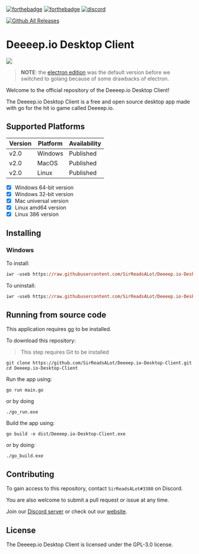 [![forthebadge](https://forthebadge.com/images/badges/made-with-go.svg)](https://forthebadge.com) [![forthebadge](https://forthebadge.com/images/badges/open-source.svg)](https://forthebadge.com) [![discord](https://img.shields.io/discord/841929038620786689?label=DISCORD%20SERVER&style=for-the-badge)](https://discord.gg/BMHVrKYeem)

[![Github All Releases](https://img.shields.io/github/downloads/SirReadsALot/Deeeep.io-Desktop-Client/total.svg)]()


# Deeeep.io Desktop Client

<img src="./assets/golang_logo.png">

> **NOTE**: the [electron edition](https://github.com/SirReadsALot/Deeeep.io-Desktop-Client/tree/electron) was the default version before we switched to golang because of some drawbacks of electron.

Welcome to the official repository of the Deeeep.io Desktop Client!

The Deeeep.io Desktop Client is a free and open source desktop app made with go for the hit io game called Deeeep.io.

## Supported Platforms

| Version | Platform | Availability| 
| ------- | -------- | ----------- |
| v2.0  | Windows  | Published | 
| v2.0    | MacOS    | Published |
| v2.0    | Linux | Published |

- [x] Windows 64-bit version
- [x] Windows 32-bit version
- [x] Mac universal version
- [x] Linux amd64 version
- [x] Linux 386 version

## Installing

### Windows

To install:
```ps
iwr -useb https://raw.githubusercontent.com/SirReadsALot/Deeeep.io-Desktop-Client/golang/installers/install-windows.ps1 | iex
```

To uninstall:
```ps
iwr -useb https://raw.githubusercontent.com/SirReadsALot/Deeeep.io-Desktop-Client/golang/installers/uninstall-windows.ps1 | iex
```

## Running from source code

This application requires [go](https://go.dev/) to be installed.

To download this repository:

> This step requires Git to be installed
```
git clone https://github.com/SirReadsALot/Deeeep.io-Desktop-Client.git
cd Deeeep.io-Desktop-Client
```

Run the app using:
```
go run main.go
```
or by doing
```
./go_run.exe
```

Build the app using:
```
go build -o dist/Deeeep.io-Desktop-Client.exe
```
or by doing:
```
./go_build.exe
```


## Contributing

To gain access to this repository, contact `SirReadsALot#3380` on Discord.

You are also welcome to submit a pull request or issue at any time.

Join our [Discord server](https://discord.gg/BMHVrKYeem) or check out our [website](https://sirreadsalot.github.io/sralcodeproj/).

## License

The Deeeep.io Desktop Client is licensed under the GPL-3.0 license.
